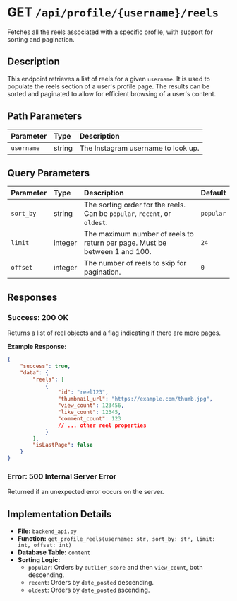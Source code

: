 # GET `/api/profile/{username}/reels`

Fetches all the reels associated with a specific profile, with support for sorting and pagination.

## Description

This endpoint retrieves a list of reels for a given `username`. It is used to populate the reels section of a user's profile page. The results can be sorted and paginated to allow for efficient browsing of a user's content.

## Path Parameters

| Parameter  | Type   | Description                        |
| :--------- | :----- | :--------------------------------- |
| `username` | string | The Instagram username to look up. |

## Query Parameters

| Parameter | Type    | Description                                                                | Default   |
| :-------- | :------ | :------------------------------------------------------------------------- | :-------- |
| `sort_by` | string  | The sorting order for the reels. Can be `popular`, `recent`, or `oldest`.  | `popular` |
| `limit`   | integer | The maximum number of reels to return per page. Must be between 1 and 100. | `24`      |
| `offset`  | integer | The number of reels to skip for pagination.                                | `0`       |

## Responses

### Success: 200 OK

Returns a list of reel objects and a flag indicating if there are more pages.

**Example Response:**

```json
{
    "success": true,
    "data": {
        "reels": [
            {
                "id": "reel123",
                "thumbnail_url": "https://example.com/thumb.jpg",
                "view_count": 123456,
                "like_count": 12345,
                "comment_count": 123
                // ... other reel properties
            }
        ],
        "isLastPage": false
    }
}
```

### Error: 500 Internal Server Error

Returned if an unexpected error occurs on the server.

## Implementation Details

-   **File:** `backend_api.py`
-   **Function:** `get_profile_reels(username: str, sort_by: str, limit: int, offset: int)`
-   **Database Table:** `content`
-   **Sorting Logic:**
    -   `popular`: Orders by `outlier_score` and then `view_count`, both descending.
    -   `recent`: Orders by `date_posted` descending.
    -   `oldest`: Orders by `date_posted` ascending.
